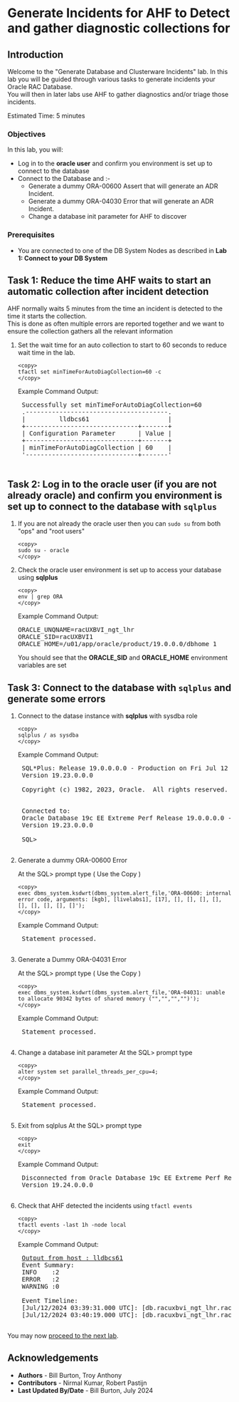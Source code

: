# Generate Incidents for AHF to Detect and gather diagnostic collections for

## Introduction

Welcome to the "Generate Database and Clusterware Incidents" lab.  In this lab you will be guided through various tasks to generate incidents your Oracle RAC Database.  
You will then in later labs use AHF to gather diagnostics and/or triage those incidents.


Estimated Time: 5 minutes

### Objectives

In this lab, you will:
* Log in to the **oracle user** and confirm you environment is set up to connect to the database
* Connect to the Database and :-
	* Generate a dummy ORA-00600 Assert that will generate an ADR Incident.
	* Generate a dummy ORA-04030 Error that will generate an ADR Incident.
	* Change a database init parameter for AHF to discover


### Prerequisites
- You are connected to one of the DB System Nodes as described in **Lab 1: Connect to your DB System**

## Task 1: Reduce the time AHF waits to start an automatic collection after incident detection
AHF normally waits 5 minutes from the time an incident is detected to the time it starts the collection.  
This is done as often multiple errors are reported together and we want to ensure the collection gathers all the relevant information

1. Set the wait time for an auto collection to start to 60 seconds to reduce wait time in the lab.

	```
	<copy>
	tfactl set minTimeForAutoDiagCollection=60 -c
	</copy>
	```
	Example Command Output:
	<pre>
	Successfully set minTimeForAutoDiagCollection=60
	.--------------------------------------.
	|         lldbcs61                     |
	+------------------------------+-------+
	| Configuration Parameter      | Value |
	+------------------------------+-------+
	| minTimeForAutoDiagCollection | 60    |
	'------------------------------+-------'
	</pre>

## Task 2: Log in to the oracle user (if you are not already oracle) and confirm you environment is set up to connect to the database with `sqlplus`

1.	If you are not already the oracle user then you can `sudo su` from both "ops" and "root users"

	```
	<copy>
	sudo su - oracle
	</copy>
	```

3.	Check the oracle user environment is set up to access your database using **sqlplus**

	```
	<copy>
	env | grep ORA
	</copy>
	```
	Example Command Output:  
	<pre>
	ORACLE_UNQNAME=racUXBVI_ngt_lhr
	ORACLE_SID=racUXBVI1
	ORACLE_HOME=/u01/app/oracle/product/19.0.0.0/dbhome_1	
	</pre>

	You should see that the **ORACLE\_SID** and **ORACLE\_HOME** environment variables are set 

## Task 3: Connect to the database with `sqlplus` and generate some errors

1. Connect to the datase instance with **sqlplus** with sysdba role
	```
	<copy>
	sqlplus / as sysdba
	</copy>
	```
	
	Example Command Output:  
	<pre>
	SQL*Plus: Release 19.0.0.0.0 - Production on Fri Jul 12 03:37:16 2024
	Version 19.23.0.0.0

	Copyright (c) 1982, 2023, Oracle.  All rights reserved.


	Connected to:
	Oracle Database 19c EE Extreme Perf Release 19.0.0.0.0 - Production
	Version 19.23.0.0.0

	SQL>
	</pre>

2. Generate a dummy ORA-00600 Error

	At the SQL> prompt type ( Use the Copy )
	```
	<copy>
	exec dbms_system.ksdwrt(dbms_system.alert_file,'ORA-00600: internal error code, arguments: [kgb], [livelabs1], [17], [], [], [], [], [], [], [], [], []');
	</copy>
	```
	Example Command Output:  
	<pre>
	Statement processed.
	</pre>

3. Generate a Dummy ORA-04031 Error

	At the SQL> prompt type ( Use the Copy )
	```
	<copy>
	exec dbms_system.ksdwrt(dbms_system.alert_file,'ORA-04031: unable to allocate 90342 bytes of shared memory ("","","","")');
	</copy>
	```
	Example Command Output:  
	<pre>
	Statement processed.
	</pre>

4. Change a database init parameter
	At the SQL> prompt type
	```
	<copy>
	alter system set parallel_threads_per_cpu=4;
	</copy>
	```

	Example Command Output:  
	<pre>
	Statement processed.
	</pre>

5. Exit from sqlplus
	At the SQL> prompt type
	```
	<copy>
	exit
	</copy>
	```

	Example Command Output:  
	<pre>
	Disconnected from Oracle Database 19c EE Extreme Perf Release 19.0.0.0.0 - Production
	Version 19.24.0.0.0
	</pre>

6. Check that AHF detected the incidents using `tfactl events`  
	
	```
	<copy>
	tfactl events -last 1h -node local
	</copy>
	```
	Example Command Output:  

	<pre>
	<u>Output from host : lldbcs61</u>
	Event Summary:
	INFO    :2
	ERROR   :2
	WARNING :0

	Event Timeline:
	[Jul/12/2024 03:39:31.000 UTC]: [db.racuxbvi_ngt_lhr.racUXBVI1]: ORA-00600: internal error code, arguments: [kgb], [livelabs1], [17], [], [], [], [], [], [], [], [], []
	[Jul/12/2024 03:40:19.000 UTC]: [db.racuxbvi_ngt_lhr.racUXBVI1]: ORA-04031: unable to allocate  bytes of shared memory (,,,)
	</pre>

	
You may now [proceed to the next lab](#next).

## Acknowledgements
* **Authors** - Bill Burton, Troy Anthony
* **Contributors** - Nirmal Kumar, Robert Pastijn
* **Last Updated By/Date** - Bill Burton, July 2024
